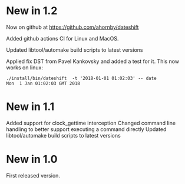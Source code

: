 # New in 1.2

Now on github at https://github.com/ahornby/dateshift

Added github actions CI for Linux and MacOS.

Updated libtool/automake build scripts to latest versions

Applied fix DST from Pavel Kankovsky and added a test for it.  This now works on linux:
 
```shell
./install/bin/dateshift  -t '2018-01-01 01:02:03' -- date
Mon  1 Jan 01:02:03 GMT 2018
```

# New in 1.1

Added support for clock_gettime interception
Changed command line handling to better support executing a command directly
Updated libtool/automake build scripts to latest versions

# New in 1.0

First released version.
